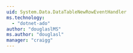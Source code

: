 ```yaml
---
uid: System.Data.DataTableNewRowEventHandler
ms.technology: 
  - "dotnet-ado"
author: "douglaslMS"
ms.author: "douglasl"
manager: "craigg"
---
```

